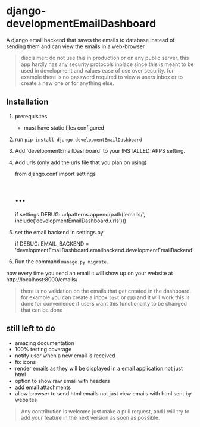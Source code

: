 # django-developmentEmailDashboard

A django email backend that saves the emails to database instead of sending them
and can view the emails in a web-browser

> disclaimer: do not use this in production or on any public server.
> this app hardly has any security protocols inplace since 
> this is meant to be used in development and values ease of use over security. 
> for example there is no password required to view a users inbox or to create a new one
> or for anything else. 



## Installation
1. prerequisites
    * must have static files configured
2. run `pip install django-developmentEmailDashboard`
3. Add 'developmentEmailDashboard' to your INSTALLED_APPS setting.
4. Add urls (only add the urls file that you plan on using)

      
      from django.conf import settings
      # ...
      if settings.DEBUG:
         urlpatterns.append(path('emails/', include('developmentEmailDashboard.urls')))

5. set the email backend in settings.py


    if DEBUG:
        EMAIL_BACKEND = 'developmentEmailDashboard.emailbackend.developmentEmailBackend'

6. Run the command `manage.py migrate`.


now every time you send an email it will show up on your website at  http://localhost:8000/emails/

> there is no validation on the emails that get created in the dashboard.
> for example you can create a inbox `test` or `@@@` and it will work this is done for convenience
> if users want this functionality to be changed that can be done

## still left to do
* amazing documentation
* 100% testing coverage
* notify user when a new email is received
* fix icons
* render emails as they will be displayed in a email application not just html 
* option to show raw email with headers
* add email attachments
* allow browser to send html emails not just view emails with html sent by websites

> Any contribution is welcome just make a pull request, and I will try to add your feature in the next version as soon as possible.